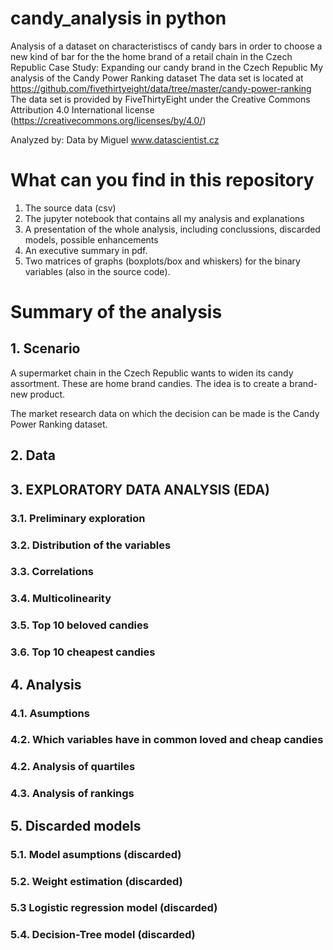 # candy_analysis in python
Analysis of a dataset on characteristiscs of candy bars in order to choose a new kind of bar for the the home brand of a retail chain in the Czech Republic
Case Study: Expanding our candy brand in the Czech Republic
My analysis of the Candy Power Ranking dataset
The data set is located at https://github.com/fivethirtyeight/data/tree/master/candy-power-ranking  
The data set is provided by FiveThirtyEight under the Creative Commons Attribution 4.0 International license (https://creativecommons.org/licenses/by/4.0/)

Analyzed by: Data by Miguel www.datascientist.cz

# What can you find in this repository
1. The source data (csv)
2. The jupyter notebook that contains all my analysis and explanations
3. A presentation of the whole analysis, including conclussions, discarded models, possible enhancements
4. An executive summary in pdf.
5. Two matrices of graphs (boxplots/box and whiskers) for the binary variables (also in the source code).

# Summary of the analysis
## 1. Scenario
A supermarket chain in the Czech Republic wants to widen its candy assortment. These are home brand candies. The idea is to create a brand-new product.

The market research data on which the decision can be made is the Candy Power Ranking dataset.

## 2. Data


## 3. EXPLORATORY DATA ANALYSIS (EDA)
### 3.1. Preliminary exploration
### 3.2. Distribution of the variables
### 3.3. Correlations
### 3.4. Multicolinearity
### 3.5. Top 10 beloved candies
### 3.6. Top 10 cheapest candies

## 4. Analysis
### 4.1. Asumptions
### 4.2. Which variables have in common loved and cheap candies
### 4.2. Analysis of quartiles
### 4.3. Analysis of rankings

## 5. Discarded models
### 5.1. Model asumptions (discarded)
### 5.2. Weight estimation (discarded)
### 5.3 Logistic regression model (discarded)
### 5.4. Decision-Tree model (discarded)
